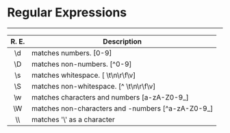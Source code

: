 # Regular Expressions

---



| R. E. | Description                                        |
| :---: | -------------------------------------------------- |
|  \d   | matches numbers. [0-9]                             |
|  \D   | matches non-numbers. [\^0-9]                       |
|  \s   | matches whitespace. [ \t\n\r\f\v]                  |
|  \S   | matches non-whitespace.  [\^ \t\n\r\f\v]           |
|  \w   | matches characters and numbers [a-zA-Z0-9_]        |
|  \W   | matches non-characters and -numbers [\^a-zA-Z0-9_] |
|  \\\  | matches '\\' as a character                        |

​	

